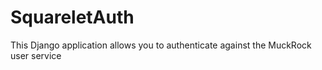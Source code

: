 # SquareletAuth

This Django application allows you to authenticate against the MuckRock user service
